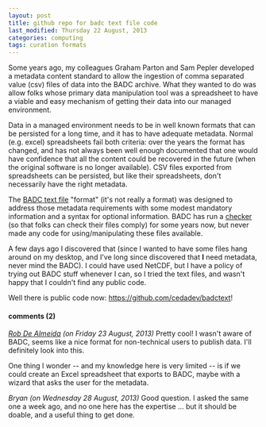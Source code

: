 ```yaml
---
layout: post
title: github repo for badc text file code
last_modified: Thursday 22 August, 2013
categories: computing
tags: curation formats
---
```

Some years ago, my colleagues Graham Parton and Sam Pepler developed a metadata content standard to allow the ingestion of comma separated value (csv) files of data into the BADC archive. What they wanted to do was allow folks whose primary data manipulation tool was a spreadsheet to have a viable and easy mechanism of getting their data into our managed environment.

Data in a managed environment needs to be in well known formats that can be persisted for a long time, and it has to have adequate metadata. Normal (e.g. excel) spreadsheets fail both criteria: over the years the format has changed, and has not always been well enough documented that one would have confidence that all the content could be recovered in the future (when the original software is no longer available). CSV files exported from spreadsheets can be persisted, but like their spreadsheets, don't necessarily have the right metadata.

The [BADC text file](http://badc.nerc.ac.uk/help/formats/badc-csv/) "format" (it's not really a format) was designed to address those metadata requirements with some modest mandatory information and a syntax for optional information. BADC has run a [checker](http://badc.nerc.ac.uk/cgi-bin/badccsv/badctextfileChecker-cgi.py) (so that folks can check their files comply) for some years now, but never made any code for using/manipulating these files available.

A few days ago I discovered that (since I wanted to have some files hang around on my desktop, and I've long since discovered that **I** need metadata, never mind the BADC). I could have used NetCDF, but I have a policy of trying out BADC stuff whenever I can, so I tried the text files, and wasn't happy that I couldn't find any public code.

Well there is public code now: https://github.com/cedadev/badctext!

#### comments (2)
*[Rob De Almeida](http://dealmeida.net/) (on Friday 23 August, 2013)*
Pretty cool! I wasn't aware of BADC, seems like a nice format for non-technical users to publish data. I'll definitely look into this.

One thing I wonder -- and my knowledge here is very limited -- is if we could create an Excel spreadsheet that exports to BADC, maybe with a wizard that asks the user for the metadata.

*Bryan (on Wednesday 28 August, 2013)*
Good question. I asked the same one a week ago, and no one here has the expertise ... but it should be doable, and a useful thing to get done.
